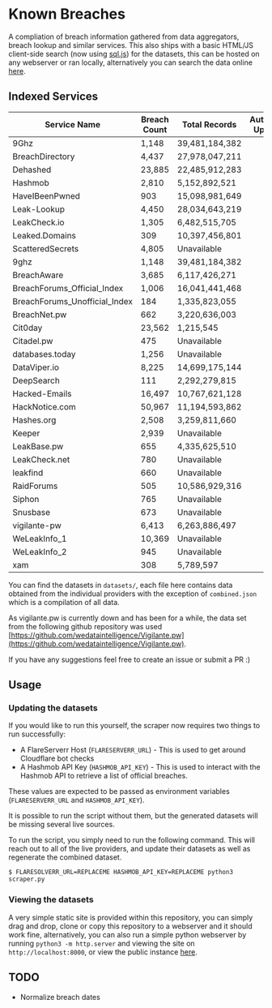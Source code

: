 # Known Breaches
A compliation of breach information gathered from data aggregators, breach lookup and similar services. This also ships with a basic HTML/JS client-side search (now using [sql.js](https://sql.js.org/#/)) for the datasets, this can be hosted on any webserver or ran locally, alternatively you can search the data online [here](https://breaches.dls.sh/).

## Indexed Services
| Service Name | Breach Count | Total Records | Automatic Updates |
| ------------ | ------------ | ------------- |        :--:       |
| 9Ghz | 1,148 | 39,481,184,382 | ✅ |
| BreachDirectory | 4,437 | 27,978,047,211 | ✅ |
| Dehashed | 23,885 | 22,485,912,283 | ✅ |
| Hashmob | 2,810 | 5,152,892,521 | ✅ |
| HaveIBeenPwned | 903 | 15,098,981,649 | ✅ |
| Leak-Lookup | 4,450 | 28,034,643,219 | ✅ |
| LeakCheck.io | 1,305 | 6,482,515,705 | ✅ |
| Leaked.Domains | 309 | 10,397,456,801 | ✅ |
| ScatteredSecrets | 4,805 | Unavailable | ✅ |
| 9ghz | 1,148 | 39,481,184,382 | ❌ |
| BreachAware | 3,685 | 6,117,426,271 | ❌ |
| BreachForums_Official_Index | 1,006 | 16,041,441,468 | ❌ |
| BreachForums_Unofficial_Index | 184 | 1,335,823,055 | ❌ |
| BreachNet.pw | 662 | 3,220,636,003 | ❌ |
| Cit0day | 23,562 | 1,215,545 | ❌ |
| Citadel.pw | 475 | Unavailable | ❌ |
| databases.today | 1,256 | Unavailable | ❌ |
| DataViper.io | 8,225 | 14,699,175,144 | ❌ |
| DeepSearch | 111 | 2,292,279,815 | ❌ |
| Hacked-Emails | 16,497 | 10,767,621,128 | ❌ |
| HackNotice.com | 50,967 | 11,194,593,862 | ❌ |
| Hashes.org | 2,508 | 3,259,811,660 | ❌ |
| Keeper | 2,939 | Unavailable | ❌ |
| LeakBase.pw | 655 | 4,335,625,510 | ❌ |
| LeakCheck.net | 780 | Unavailable | ❌ |
| leakfind | 660 | Unavailable | ❌ |
| RaidForums | 505 | 10,586,929,316 | ❌ |
| Siphon | 765 | Unavailable | ❌ |
| Snusbase | 673 | Unavailable | ❌ |
| vigilante-pw | 6,413 | 6,263,886,497 | ❌ |
| WeLeakInfo_1 | 10,369 | Unavailable | ❌ |
| WeLeakInfo_2 | 945 | Unavailable | ❌ |
| xam | 308 | 5,789,597 | ❌ |


You can find the datasets in `datasets/`, each file here contains data obtained from the individual providers with the exception of `combined.json` which is a compilation of all data.

As vigilante.pw is currently down and has been for a while, the data set from the following github repository was used [https://github.com/wedataintelligence/Vigilante.pw](https://github.com/wedataintelligence/Vigilante.pw).

If you have any suggestions feel free to create an issue or submit a PR :)

## Usage
### Updating the datasets
If you would like to run this yourself, the scraper now requires two things to run successfully:
 - A FlareServerr Host (`FLARESERVERR_URL`) - This is used to get around Cloudflare bot checks
 - A Hashmob API Key (`HASHMOB_API_KEY`) - This is used to interact with the Hashmob API to retrieve a list of official breaches.

These values are expected to be passed as environment variables (`FLARESERVERR_URL` and `HASHMOB_API_KEY`).

It is possible to run the script without them, but the generated datasets will be missing several live sources.

To run the script, you simply need to run the following command. This will reach out to all of the live providers, and update their datasets as well as regenerate the combined dataset.

```
$ FLARESOLVERR_URL=REPLACEME HASHMOB_API_KEY=REPLACEME python3 scraper.py
```

### Viewing the datasets
A very simple static site is provided within this repository, you can simply drag and drop, clone or copy this repository to a webserver and it should work fine, alternatively, you can also run a simple python webserver by running `python3 -m http.server` and viewing the site on `http://localhost:8000`, or view the public instance [here](https://breaches.dls.sh/).

## TODO
 - Normalize breach dates